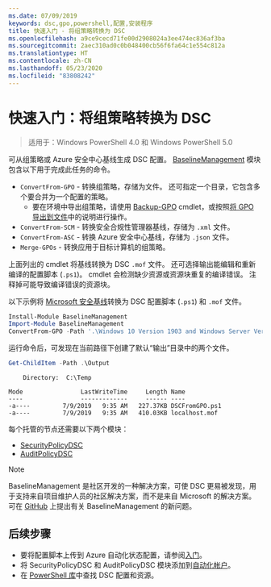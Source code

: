 ```yaml
---
ms.date: 07/09/2019
keywords: dsc,gpo,powershell,配置,安装程序
title: 快速入门 - 将组策略转换为 DSC
ms.openlocfilehash: a9ce9cecd71fe00d2908024a3ee474ec836af3ba
ms.sourcegitcommit: 2aec310ad0c0b048400cb56f6fa64c1e554c812a
ms.translationtype: HT
ms.contentlocale: zh-CN
ms.lasthandoff: 05/23/2020
ms.locfileid: "83808242"
---
```

# <a name="quickstart-convert-group-policy-into-dsc"></a>快速入门：将组策略转换为 DSC

> 适用于：Windows PowerShell 4.0 和 Windows PowerShell 5.0

可从组策略或 Azure 安全中心基线生成 DSC 配置。 [BaselineManagement](https://www.powershellgallery.com/packages/BaselineManagement) 模块包含以下用于完成此任务的命令。

- `ConvertFrom-GPO` - 转换组策略，存储为文件。 还可指定一个目录，它包含多个要合并为一个配置的策略。
  - 要在环境中导出组策略，请使用 [Backup-GPO](/powershell/module/grouppolicy/backup-gpo?view=win10-ps) cmdlet，或按照[将 GPO 导出到文件](/microsoft-desktop-optimization-pack/agpm/export-a-gpo-to-a-file)中的说明进行操作。
- `ConvertFrom-SCM` - 转换安全合规性管理器基线，存储为 `.xml` 文件。
- `ConvertFrom-ASC` - 转换 Azure 安全中心基线，存储为 `.json` 文件。
- `Merge-GPOs` - 转换应用于目标计算机的组策略。

上面列出的 cmdlet 将基线转换为 DSC `.mof` 文件。 还可选择输出能编辑和重新编译的配置脚本 (`.ps1`)。 cmdlet 会检测缺少资源或资源块重复的编译错误。 注释掉可能导致编译错误的资源块。

以下示例将 [Microsoft 安全基线](https://www.microsoft.com/en-us/download/details.aspx?id=55319)转换为 DSC 配置脚本 (`.ps1`) 和 `.mof` 文件。

```powershell
Install-Module BaselineManagement
Import-Module BaselineManagement
ConvertFrom-GPO -Path '.\Windows 10 Version 1903 and Windows Server Version 1903 Security Baseline\GPOs\' -OutputConfigurationScript
```

运行命令后，可发现在当前路径下创建了默认“输出”目录中的两个文件。

```powershell
Get-ChildItem -Path .\Output
```

```Output
    Directory:  C:\Temp

Mode                LastWriteTime     Length Name
----                -------------     ------ ----
-a----         7/9/2019   9:35 AM   227.37KB DSCFromGPO.ps1
-a----         7/9/2019   9:35 AM   410.03KB localhost.mof
```

每个托管的节点还需要以下两个模块：

- [SecurityPolicyDSC](https://www.powershellgallery.com/packages/SecurityPolicyDsc)
- [AuditPolicyDSC](https://www.powershellgallery.com/packages/AuditPolicyDsc)

> [!NOTE]
> BaselineManagement 是社区开发的一种解决方案，可使 DSC 更易被发现，用于支持来自项目维护人员的社区解决方案，而不是来自 Microsoft 的解决方案。 可在 [GitHub](https://github.com/microsoft/BaselineManagement) 上提出有关 BaselineManagement 的新问题。

## <a name="next-steps"></a>后续步骤

- 要将配置脚本上传到 Azure 自动化状态配置，请参阅[入门](/azure/automation/automation-dsc-getting-started#importing-a-configuration-into-azure-automation)。
- 将 SecurityPolicyDSC 和 AuditPolicyDSC 模块添加到[自动化帐户](/azure/automation/shared-resources/modules)。
- 在 [PowerShell 库](https://www.powershellgallery.com/)中查找 DSC 配置和资源。
